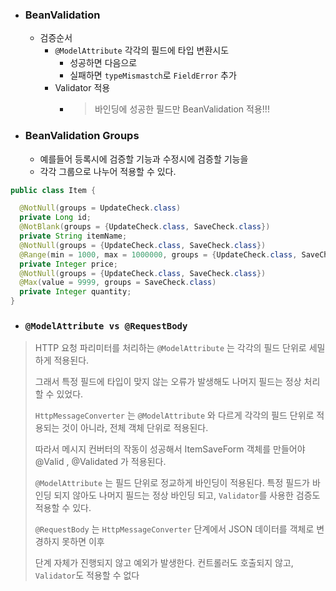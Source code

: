 * ### BeanValidation
  * 검증순서
    * `@ModelAttribute` 각각의 필드에 타입 변환시도
      * 성공하면 다음으로
      * 실패하면 `typeMismastch`로 `FieldError` 추가
    * Validator 적용
      * >바인딩에 성공한 필드만 BeanValidation 적용!!!

* ### BeanValidation Groups
  * 예를들어 등록시에 검증할 기능과 수정시에 검증할 기능을 
  * 각각 그룹으로 나누어 적용할 수 있다.
```java
public class Item {

  @NotNull(groups = UpdateCheck.class)
  private Long id;
  @NotBlank(groups = {UpdateCheck.class, SaveCheck.class})
  private String itemName;
  @NotNull(groups = {UpdateCheck.class, SaveCheck.class})
  @Range(min = 1000, max = 1000000, groups = {UpdateCheck.class, SaveCheck.class})
  private Integer price;
  @NotNull(groups = {UpdateCheck.class, SaveCheck.class})
  @Max(value = 9999, groups = SaveCheck.class)
  private Integer quantity;
}
```


* ### `@ModelAttribute vs @RequestBody`

> HTTP 요청 파리미터를 처리하는 `@ModelAttribute` 는 각각의 필드 단위로 세밀하게 적용된다. 
> 
>그래서 특정 필드에 타입이 맞지 않는 오류가 발생해도 나머지 필드는 정상 처리할 수 있었다.
>
>`HttpMessageConverter` 는 `@ModelAttribute` 와 다르게 각각의 필드 단위로 적용되는 것이 아니라, 전체 객체 단위로 적용된다.
>
> 따라서 메시지 컨버터의 작동이 성공해서 ItemSaveForm 객체를 만들어야 @Valid , @Validated 가 적용된다.
>
> `@ModelAttribute` 는 필드 단위로 정교하게 바인딩이 적용된다. 
> 특정 필드가 바인딩 되지 않아도 나머지  필드는 정상 바인딩 되고, `Validator`를 사용한 검증도 적용할 수 있다.
> 
> `@RequestBody` 는 `HttpMessageConverter` 단계에서 JSON 데이터를 객체로 변경하지 못하면 이후
> 
> 단계 자체가 진행되지 않고 예외가 발생한다. 컨트롤러도 호출되지 않고, `Validator`도 적용할 수 없다